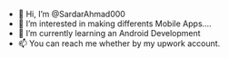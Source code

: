 - 👋 Hi, I’m @SardarAhmad000
- 👀 I’m interested in making differents Mobile Apps....
- 🌱 I’m currently learning an Android Development
- 📫 You can reach me whether by my upwork account.

<!---
SardarAhmad000/SardarAhmad000 is a ✨ special ✨ repository because its `README.md` (this file) appears on your GitHub profile.
You can click the Preview link to take a look at your changes.
--->
